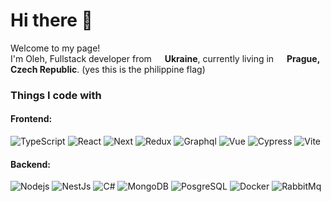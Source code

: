 <h1>Hi there 👋</h1>



<p>Welcome to my page! </br> I'm Oleh, Fullstack developer from <img src="https://cdn-icons-png.flaticon.com/512/197/197572.png" width="13"/> <b>Ukraine</b>, currently living in <img src="https://cdn-icons-png.flaticon.com/512/197/197561.png" width="13"/> <b>Prague, Czech Republic</b>. (yes this is the philippine flag)</p>
<h3>Things I code with</h3>
<h4>Frontend:</h4>
<p>
  <img alt="TypeScript" src="https://img.shields.io/badge/-TypeScript-007ACC?style=flat-square&logo=typescript&logoColor=white" />
  <img alt="React" src="https://img.shields.io/badge/-React-45b8d8?style=flat-square&logo=react&logoColor=white" />
  <img alt="Next" src="https://img.shields.io/badge/-Next-ea2845?style=flat-square&logo=next.js&logoColor=white" />
  <img alt="Redux" src="https://img.shields.io/badge/-Redux-764ABC?style=flat-square&logo=redux&logoColor=white" />
  <img alt="Graphql" src="https://img.shields.io/badge/-Graphql-ea2845?style=flat-square&logo=graphql&logoColor=white" />
  <img alt="Vue" src="https://img.shields.io/badge/-Vue-13aa52?style=flat-square&logo=vue.js&logoColor=white" />
  <img alt="Cypress" src="https://img.shields.io/badge/-Cypress-1f1f1f?style=flat-square&logo=cypress&logoColor=white" />
  <img alt="Vite" src="https://img.shields.io/badge/-Vite-ea2845?style=flat-square&logo=vite&logoColor=white" />
  </p>
<h4>Backend:</h4>
<p>
  <img alt="Nodejs" src="https://img.shields.io/badge/-Nodejs-43853d?style=flat-square&logo=Node.js&logoColor=white" />
  <img alt="NestJs" src="https://img.shields.io/badge/-Nest-ea2845?style=flat-square&logo=nestjs&logoColor=white" />
  <img alt="C#" src="https://img.shields.io/badge/-CSharp-8400f0?style=flat-square&logo=Csharp&logoColor=white" />
  <img alt="MongoDB" src="https://img.shields.io/badge/-MongoDB-13aa52?style=flat-square&logo=mongodb&logoColor=white" />
  <img alt="PosgreSQL" src="https://img.shields.io/badge/-PostgreSQL-007ACC?style=flat-square&logo=postgresql&logoColor=white" /> 
  <img alt="Docker" src="https://img.shields.io/badge/-Docker-46a2f1?style=flat-square&logo=docker&logoColor=white" />
  <img alt="RabbitMq" src="https://img.shields.io/badge/-RabbitMQ-F05032?style=flat-square&logo=rabbitmq&logoColor=white" />
</p>
